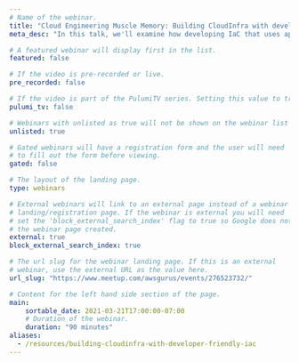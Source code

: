 ```yaml
---
# Name of the webinar.
title: "Cloud Engineering Muscle Memory: Building CloudInfra with developer friendly IaC"
meta_desc: "In this talk, we'll examine how developing IaC that uses application programming languages can level-up your team and perhaps your organization."

# A featured webinar will display first in the list.
featured: false

# If the video is pre-recorded or live.
pre_recorded: false

# If the video is part of the PulumiTV series. Setting this value to true will list the video in the "PulumiTV" section.
pulumi_tv: false

# Webinars with unlisted as true will not be shown on the webinar list
unlisted: true

# Gated webinars will have a registration form and the user will need
# to fill out the form before viewing.
gated: false

# The layout of the landing page.
type: webinars

# External webinars will link to an external page instead of a webinar
# landing/registration page. If the webinar is external you will need
# set the 'block_external_search_index' flag to true so Google does not index
# the webinar page created.
external: true
block_external_search_index: true

# The url slug for the webinar landing page. If this is an external
# webinar, use the external URL as the value here.
url_slug: "https://www.meetup.com/awsgurus/events/276523732/"

# Content for the left hand side section of the page.
main:
    sortable_date: 2021-03-21T17:00:00-07:00
    # Duration of the webinar.
    duration: "90 minutes"
aliases:
  - /resources/building-cloudinfra-with-developer-friendly-iac
---
```

